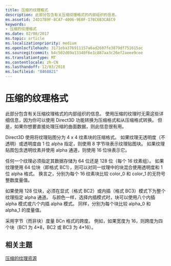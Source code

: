 ```yaml
---
title: 压缩的纹理格式
description: 此部分包含有关压缩纹理格式的内部组织的信息。
ms.assetid: 24D17B9F-8CA7-4006-9E0F-178C6B3CAEC9
keywords:
- 压缩的纹理格式
ms.date: 02/08/2017
ms.topic: article
ms.localizationpriority: medium
ms.openlocfilehash: 3171eba376911157a6ad2687fe3879df751615ac
ms.sourcegitcommit: b4c502d69a13340f6e3c887aa3c26ef2aeee9cee
ms.translationtype: MT
ms.contentlocale: zh-CN
ms.lasthandoff: 12/03/2018
ms.locfileid: "8468821"
---
```

# <a name="compressed-texture-formats"></a>压缩的纹理格式


此部分包含有关压缩纹理格式的内部组织的信息。 使用压缩的纹理时无需这些详细信息，因为你可以使用 Direct3D 功能转换为压缩格式和从压缩格式转换。 但是，如果你想要直接处理压缩的曲面数据，则此信息很有用。

Direct3D 使用将纹理贴图分为 4 x 4 纹素块的压缩格式。 如果纹理无透明度（不透明）或透明度由 1 位 alpha 指定，则使用 8 字节块表示纹理贴图块。 如果纹理贴图包含透明纹素并使用 alpha 通道，则使用 16 位块表示它。

任何一个纹理必须指定其数据存储为 64 位还是 128 位（每个 16 纹素组）。 如果纹理使用 64 位块（即格式 BC1），则可以对同一纹理中的块混合使用透明度和 1 位 alpha 格式。 换言之，分别为每个 16 纹素块比较 color\_0 和 color\_1 的无符号整数度量值。

如果使用 128 位块，必须在显式（格式 BC2）或内插（格式 BC3）模式下为整个纹理指定 alpha 通道。 与颜色一样，选择内插模式时，块可以使用八个内插 alpha 模式或六个内插 alpha 模式。 同样，分别为每个块比较 alpha\_0 和 alpha\_1 的度量值。

采用字节（而非块）度量 BCn 格式的跨度。 例如，如果宽度为 16，则跨度为四个块（BC1 为 4\*8，BC2 或 BC3 为 4\*16）。

## <a name="span-idrelated-topicsspanrelated-topics"></a><span id="related-topics"></span>相关主题


[压缩的纹理资源](compressed-texture-resources.md)

 

 




